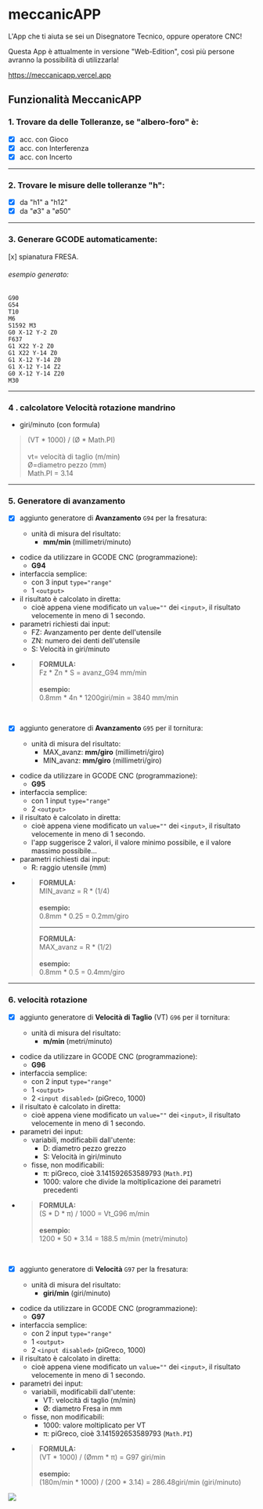 # meccanicAPP

L'App che ti aiuta se sei un Disegnatore Tecnico, oppure operatore CNC!

Questa App è attualmente in versione "Web-Edition", così più persone avranno la possibilità di utilizzarla!

https://meccanicapp.vercel.app 

## Funzionalità MeccanicAPP

### 1. Trovare da delle Tolleranze, se "albero-foro" è:
   - [x] acc. con Gioco
   - [x] acc. con Interferenza
   - [x] acc. con Incerto

-----

### 2. Trovare le misure delle tolleranze "h":

- [x] da "h1" a "h12"
- [x] da "ø3" a "ø50"

-----

### 3. Generare GCODE automaticamente:

[x] spianatura FRESA.

###### esempio generato: 
```GCODE
G90
G54
T10
M6
S1592 M3
G0 X-12 Y-2 Z0
F637
G1 X22 Y-2 Z0
G1 X22 Y-14 Z0
G1 X-12 Y-14 Z0
G1 X-12 Y-14 Z2
G0 X-12 Y-14 Z20
M30
```

<hr>

### 4 . calcolatore Velocità rotazione mandrino 

- giri/minuto (con formula)

> (VT * 1000) / (Ø * Math.PI) <br><br> vt= velocità di taglio (m/min) <br> Ø=diametro pezzo (mm) <br> Math.PI = 3.14

<hr>

### 5. Generatore di  avanzamento

- [x]  aggiunto generatore di **Avanzamento** `G94` per la fresatura: 

    - unità di misura del risultato:
       - **mm/min** (millimetri/minuto)
  - codice da utilizzare in GCODE CNC (programmazione):
     - **G94**
  - interfaccia semplice: 
     - con 3 input `type="range"`
     - 1 `<output>`
  - il risultato è calcolato in diretta: 
    - cioè appena viene modificato un `value=""` dei `<input>`, il risultato velocemente in meno di 1 secondo.
  - parametri richiesti dai input: 
     - FZ: Avanzamento per dente dell'utensile
     - ZN: numero dei denti dell'utensile
     - S: Velocità in giri/minuto
   - > **FORMULA:** <br> Fz * Zn * S = avanz_G94 mm/min <br><br> **esempio:** <br> 0.8mm * 4n * 1200giri/min = 3840 mm/min
    
<br>

- [x]  aggiunto generatore di **Avanzamento** `G95` per il tornitura: 

    - unità di misura del risultato:
       - MAX_avanz: **mm/giro** (millimetri/giro)
       - MIN_avanz: **mm/giro** (millimetri/giro)
  - codice da utilizzare in GCODE CNC (programmazione):
     - **G95**
  - interfaccia semplice: 
     - con 1 input `type="range"` 
     - 2 `<output>`
  - il risultato è calcolato in diretta: 
    - cioè appena viene modificato un `value=""` dei `<input>`, il risultato velocemente in meno di 1 secondo.
    - l'app suggerisce 2 valori, il valore minimo possibile, e il valore massimo possibile...
  - parametri richiesti dai input: 
     - R: raggio utensile (mm)
  - > **FORMULA:** <br> MIN_avanz = R * (1/4) <br><br> **esempio:** <br> 0.8mm *  0.25 = 0.2mm/giro <hr> **FORMULA:** <br> MAX_avanz = R * (1/2) <br><br> **esempio:** <br> 0.8mm *  0.5 = 0.4mm/giro 

-----

### 6. velocità rotazione

- [x]  aggiunto generatore di **Velocità di Taglio** (VT) `G96` per il tornitura: 

    - unità di misura del risultato:
       - **m/min** (metri/minuto)
  - codice da utilizzare in GCODE CNC (programmazione):
     - **G96**
  - interfaccia semplice: 
     - con 2 input `type="range"` 
     - 1 `<output>`
     - 2 `<input disabled>` (piGreco, 1000)
  - il risultato è calcolato in diretta: 
    - cioè appena viene modificato un `value=""` dei `<input>`, il risultato velocemente in meno di 1 secondo.
  - parametri dei input: 
     - variabili, modificabili dall'utente: 
         - D: diametro pezzo grezzo
         - S: Velocità in giri/minuto
     - fisse, non modificabili:
         - π: piGreco, cioè 3.141592653589793 (`Math.PI`)
         - 1000: valore che divide la moltiplicazione dei parametri precedenti
   - > **FORMULA:** <br> (S * D * π) / 1000 = Vt_G96 m/min <br><br> **esempio:** <br> 1200 * 50 * 3.14 = 188.5 m/min (metri/minuto)

<br>

- [x]  aggiunto generatore di **Velocità** `G97` per la fresatura: 

    - unità di misura del risultato:
       - **giri/min** (giri/minuto)
  - codice da utilizzare in GCODE CNC (programmazione):
     - **G97**
  - interfaccia semplice: 
     - con 2 input `type="range"` 
     - 1 `<output>`
     - 2 `<input disabled>` (piGreco, 1000)
  - il risultato è calcolato in diretta: 
    - cioè appena viene modificato un `value=""` dei `<input>`, il risultato velocemente in meno di 1 secondo.
  - parametri dei input: 
     - variabili, modificabili dall'utente: 
         - VT: velocità di taglio (m/min)
         - Ø: diametro Fresa in mm
     - fisse, non modificabili:
         - 1000: valore moltiplicato per VT
         - π: piGreco, cioè 3.141592653589793 (`Math.PI`)
   - > **FORMULA:** <br> (VT * 1000) / (Ømm *  π) = G97 giri/min <br><br> **esempio:** <br> (180m/min * 1000) / (200 * 3.14) = 286.48giri/min (giri/minuto)

![](https://visitor-badge.glitch.me/badge?page_id=meccanicAPP)
